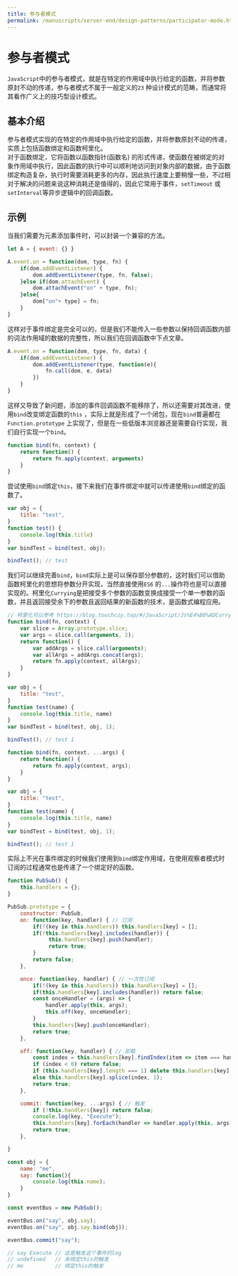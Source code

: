 ```yaml
---
title: 参与者模式
permalink: /manuscripts/server-end/design-patterns/participator-mode.html
---
```


# 参与者模式

`JavaScript`中的参与者模式，就是在特定的作用域中执行给定的函数，并将参数原封不动的传递，参与者模式不属于一般定义的`23`
种设计模式的范畴，而通常将其看作广义上的技巧型设计模式。

## 基本介绍

参与者模式实现的在特定的作用域中执行给定的函数，并将参数原封不动的传递，实质上包括函数绑定和函数柯里化。  
对于函数绑定，它将函数以函数指针(函数名)
的形式传递，使函数在被绑定的对象作用域中执行，因此函数的执行中可以顺利地访问到对象内部的数据，由于函数绑定构造复杂，执行时需要消耗更多的内存，因此执行速度上要稍慢一些，不过相对于解决的问题来说这种消耗还是值得的，因此它常用于事件，`setTimeout`
或`setInterval`等异步逻辑中的回调函数。

## 示例

当我们需要为元素添加事件时，可以封装一个兼容的方法。

```javascript
let A = { event: {} }

A.event.on = function(dom, type, fn) {
    if(dom.addEventListener) {
        dom.addEventListener(type, fn, false);
    }else if(dom.attachEvent) {
        dom.attachEvent("on" + type, fn);
    }else{
        dom["on"+ type] = fn;
    }
}
```

这样对于事件绑定是完全可以的，但是我们不能传入一些参数以保持回调函数内部的词法作用域的数据的完整性，所以我们在回调函数中下点文章。

```javascript
A.event.on = function(dom, type, fn, data) {
    if(dom.addEventListener) {
        dom.addEventListener(type, function(e){
            fn.call(dom, e, data)
        })
    }
}
```

这样又导致了新问题，添加的事件回调函数不能移除了，所以还需要对其改进，使用`bind`改变绑定函数的`this`
，实际上就是形成了一个闭包，现在`bind`普遍都在`Function.prototype`
上实现了，但是在一些低版本浏览器还是需要自行实现，我们自行实现一个`bind`。

```javascript
function bind(fn, context) {
    return function() {
        return fn.apply(context, arguments)
    }
}
```

尝试使用`bind`绑定`this`，接下来我们在事件绑定中就可以传递使用`bind`绑定的函数了。

```javascript
var obj = {
    title: "test",
}
function test() {
    console.log(this.title)
}
var bindTest = bind(test, obj);

bindTest(); // test
```

我们可以继续完善`bind`，`bind`实际上是可以保存部分参数的，这时我们可以借助函数柯里化的思想将参数分开实现，当然直接使用`ES6`
的`...`操作符也是可以直接实现的。柯里化`Currying`是把接受多个参数的函数变换成接受一个单一参数的函数，并且返回接受余下的参数且返回结果的新函数的技术，是函数式编程应用。

```javascript
// 柯里化可以参考 https://blog.touchczy.top/#/JavaScript/Js%E4%B8%ADCurrying%E7%9A%84%E5%BA%94%E7%94%A8
function bind(fn, context) {
    var slice = Array.prototype.slice;
    var args = slice.call(arguments, 2);
    return function() {
        var addArgs = slice.call(arguments);
        var allArgs = addArgs.concat(args);
        return fn.apply(context, allArgs);
    }
}

var obj = {
    title: "test",
}
function test(name) {
    console.log(this.title, name)
}
var bindTest = bind(test, obj, 1);

bindTest(); // test 1
```

```javascript
function bind(fn, context, ...args) {
    return function() {
        return fn.apply(context, args);
    }
}

var obj = {
    title: "test",
}
function test(name) {
    console.log(this.title, name)
}
var bindTest = bind(test, obj, 1);

bindTest(); // test 1
```

实际上不光在事件绑定的时候我们使用到`bind`绑定作用域，在使用观察者模式时订阅的过程通常也是传递了一个绑定好的函数。

```javascript
function PubSub() {
    this.handlers = {};
}

PubSub.prototype = {
    constructor: PubSub,
    on: function(key, handler) { // 订阅
        if(!(key in this.handlers)) this.handlers[key] = [];
        if(!this.handlers[key].includes(handler)) {
             this.handlers[key].push(handler);
             return true;
        }
        return false;
    },

    once: function(key, handler) { // 一次性订阅
        if(!(key in this.handlers)) this.handlers[key] = [];
        if(this.handlers[key].includes(handler)) return false;
        const onceHandler = (args) => {
            handler.apply(this, args);
            this.off(key, onceHandler);
        }
        this.handlers[key].push(onceHandler);
        return true;
    },

    off: function(key, handler) { // 卸载
        const index = this.handlers[key].findIndex(item => item === handler);
        if (index < 0) return false;
        if (this.handlers[key].length === 1) delete this.handlers[key];
        else this.handlers[key].splice(index, 1);
        return true;
    },

    commit: function(key, ...args) { // 触发
        if (!this.handlers[key]) return false;
        console.log(key, "Execute");
        this.handlers[key].forEach(handler => handler.apply(this, args));
        return true;
    },

}

const obj = {
    name: "me",
    say: function(){
        console.log(this.name);
    }
}

const eventBus = new PubSub();

eventBus.on("say", obj.say);
eventBus.on("say", obj.say.bind(obj));

eventBus.commit("say");

// say Execute // 这是触发这个事件的log
// undefined   // 未绑定this的触发
// me          // 绑定this的触发
```

